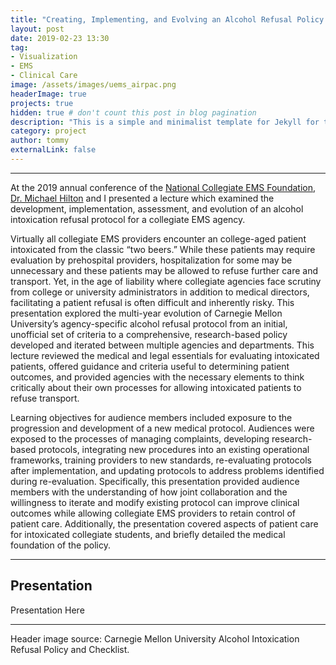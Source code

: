 ```yaml
---
title: "Creating, Implementing, and Evolving an Alcohol Refusal Policy for Intoxicated Patients"
layout: post
date: 2019-02-23 13:30
tag:
- Visualization
- EMS
- Clinical Care
image: /assets/images/uems_airpac.png
headerImage: true
projects: true
hidden: true # don't count this post in blog pagination
description: "This is a simple and minimalist template for Jekyll for those who likes to eat noodles."
category: project
author: tommy
externalLink: false
---
```


---


At the 2019 annual conference of the <a href="ncemsf.org">National Collegiate EMS Foundation</a>, <a href="https://www.ncemsf.org/about/leadership/board-of-directors/5-michael-t-hilton-md">Dr. Michael Hilton</a> and I presented a lecture which examined the development, implementation, assessment, and evolution of an alcohol intoxication refusal protocol for a collegiate EMS agency.

Virtually all collegiate EMS providers encounter an college-aged patient intoxicated from the classic “two beers.” While these patients may require evaluation by prehospital providers, hospitalization for some may be unnecessary and these patients may be allowed to refuse further care and transport. Yet, in the age of liability where collegiate agencies face scrutiny from college or university administrators in addition to medical directors, facilitating a patient refusal is often difficult and inherently risky. This presentation explored the multi-year evolution of Carnegie Mellon University’s agency-specific alcohol refusal protocol from an initial, unofficial set of criteria to a comprehensive, research-based policy developed and iterated between multiple agencies and departments. This lecture reviewed the medical and legal essentials for evaluating intoxicated patients, offered guidance and criteria useful to determining patient outcomes, and provided agencies with the necessary elements to think critically about their own processes for allowing intoxicated patients to refuse transport.

Learning objectives for audience members included exposure to the progression and development of a new medical protocol. Audiences were exposed to the processes of managing complaints, developing research-based protocols, integrating new procedures into an existing operational frameworks, training providers to new standards, re-evaluating protocols after implementation, and updating protocols to address problems identified during re-evaluation.  Specifically, this presentation provided audience members with the understanding of how joint collaboration and the willingness to iterate and modify existing protocol can improve clinical outcomes while allowing collegiate EMS providers to retain control of patient care. Additionally, the presentation covered aspects of patient care for intoxicated collegiate students, and briefly detailed the medical foundation of the policy.
 
---

## Presentation

Presentation Here

---

Header image source: Carnegie Mellon University Alcohol Intoxication Refusal Policy and Checklist.

